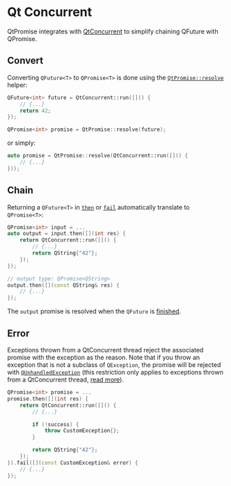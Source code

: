 # Qt Concurrent

QtPromise integrates with [QtConcurrent](https://doc.qt.io/qt-5/qtconcurrent-index.html) to simplify
chaining QFuture with QPromise.

## Convert

Converting `QFuture<T>` to `QPromise<T>` is done using the [`QtPromise::resolve`](helpers/resolve.md)
helper:

```cpp
QFuture<int> future = QtConcurrent::run([]() {
    // {...}
    return 42;
});

QPromise<int> promise = QtPromise::resolve(future);
```

or simply:

```cpp
auto promise = QtPromise::resolve(QtConcurrent::run([]() {
    // {...}
}));
```

## Chain

Returning a `QFuture<T>` in [`then`](qpromise/then.md)  or [`fail`](qpromise/fail.md) automatically
translate to `QPromise<T>`:

```cpp
QPromise<int> input = ...
auto output = input.then([](int res) {
    return QtConcurrent::run([]() {
        // {...}
        return QString{"42"};
    });
});

// output type: QPromise<QString>
output.then([](const QString& res) {
    // {...}
});
```

The `output` promise is resolved when the `QFuture` is [finished](https://doc.qt.io/qt-5/qfuture.html#isFinished).

## Error

Exceptions thrown from a QtConcurrent thread reject the associated promise with the exception as the
reason. Note that if you throw an exception that is not a subclass of `QException`, the promise will
be rejected with [`QUnhandledException`](https://doc.qt.io/qt-5/qunhandledexception.html#details)
(this restriction only applies to exceptions thrown from a QtConcurrent thread,
[read more](https://doc.qt.io/qt-5/qexception.html#details)).

```cpp
QPromise<int> promise = ...
promise.then([](int res) {
    return QtConcurrent::run([]() {
        // {...}

        if (!success) {
            throw CustomException{};
        }

        return QString{"42"};
    });
}).fail([](const CustomException& error) {
    // {...}
});
```
